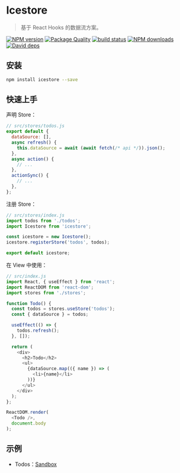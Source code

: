 # Icestore

> 基于 React Hooks 的数据流方案。

[![NPM version](https://img.shields.io/npm/v/icestore.svg?style=flat)](https://npmjs.org/package/icestore)
[![Package Quality](https://npm.packagequality.com/shield/icestore.svg)](https://packagequality.com/#?package=icestore)
[![build status](https://img.shields.io/travis/ice-lab/icestore.svg?style=flat-square)](https://travis-ci.org/ice-lab/icestore)
[![NPM downloads](http://img.shields.io/npm/dm/icestore.svg?style=flat)](https://npmjs.org/package/icestore)
[![David deps](https://img.shields.io/david/ice-lab/icestore.svg?style=flat-square)](https://david-dm.org/ice-lab/icestore)

## 安装

```bash
npm install icestore --save
```

## 快速上手

声明 Store：

```javascript
// src/stores/todos.js
export default {
  dataSource: [],
  async refresh() {
    this.dataSource = await (await fetch(/* api */)).json();
  },
  async action() {
    // ...
  },
  actionSync() {
    // ...
  },
};
```

注册 Store：

```javascript
// src/stores/index.js
import todos from './todos';
import Icestore from 'icestore';

const icestore = new Icestore();
icestore.registerStore('todos', todos);

export default icestore;
```

在 View 中使用：

```javascript
// src/index.js
import React, { useEffect } from 'react';
import ReactDOM from 'react-dom';
import stores from './stores';

function Todo() {
  const todos = stores.useStore('todos');
  const { dataSource } = todos;

  useEffect(() => {
    todos.refresh();
  }, []);

  return (
    <div>
      <h2>Todo</h2>
      <ul>
        {dataSource.map(({ name }) => (
          <li>{name}</li>
        ))}
      </ul>
    </div>
  );
};

ReactDOM.render(
  <Todo />,
  document.body
);
```

## 示例

- Todos：[Sandbox](https://codesandbox.io/s/2017600okp)